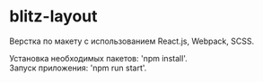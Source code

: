 # blitz-layout

Верстка по макету с использованием React.js, Webpack, SCSS.

Установка необходимых пакетов: 'npm install'.  
Запуск приложения: 'npm run start'.
